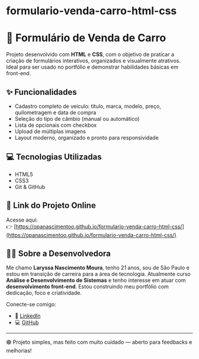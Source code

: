 # formulario-venda-carro-html-css

# 🚗 Formulário de Venda de Carro

Projeto desenvolvido com **HTML** e **CSS**, com o objetivo de praticar a criação de formulários interativos, organizados e visualmente atrativos. Ideal para ser usado no portfólio e demonstrar habilidades básicas em front-end.

## ✨ Funcionalidades

- Cadastro completo de veículo: título, marca, modelo, preço, quilometragem e data de compra
- Seleção do tipo de câmbio (manual ou automático)
- Lista de opcionais com checkbox
- Upload de múltiplas imagens
- Layout moderno, organizado e pronto para responsividade

## 💻 Tecnologias Utilizadas

- HTML5
- CSS3
- Git & GitHub

## 🔗 Link do Projeto Online

Acesse aqui:  
👉 [https://opanascimentoo.github.io/formulario-venda-carro-html-css/](https://opanascimentoo.github.io/formulario-venda-carro-html-css/) 



## 🙋‍♀️ Sobre a Desenvolvedora

Me chamo **Laryssa Nascimento Moura**, tenho 21 anos, sou de São Paulo e estou em transição de carreira para a área de tecnologia. Atualmente curso **Análise e Desenvolvimento de Sistemas** e tenho interesse em atuar com **desenvolvimento front-end**. Estou construindo meu portfólio com dedicação, foco e criatividade.

Conecte-se comigo:

- 💼 [LinkedIn](https://www.linkedin.com/in/laryssa-nascimentoo)
- 💻 [GitHub](https://github.com/OpaNascimentoo)

---

🟣 Projeto simples, mas feito com muito cuidado — aberto para feedbacks e melhorias!
